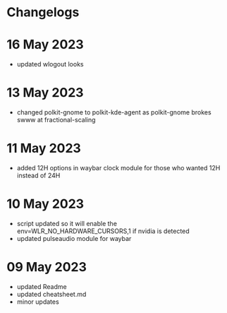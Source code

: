 # Changelogs #
# 16 May 2023
- updated wlogout looks

# 13 May 2023
- changed polkit-gnome to polkit-kde-agent as polkit-gnome brokes swww at fractional-scaling

# 11 May 2023 
- added 12H options in waybar clock module for those who wanted 12H instead of 24H

# 10 May 2023
- script updated so it will enable the env=WLR_NO_HARDWARE_CURSORS,1 if nvidia is detected
- updated pulseaudio module for waybar

# 09 May 2023 
- updated Readme 
- updated cheatsheet.md
- minor updates
